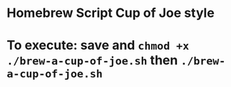 # Homebrew Script Cup of Joe style

# To execute: save and `chmod +x ./brew-a-cup-of-joe.sh` then `./brew-a-cup-of-joe.sh`
